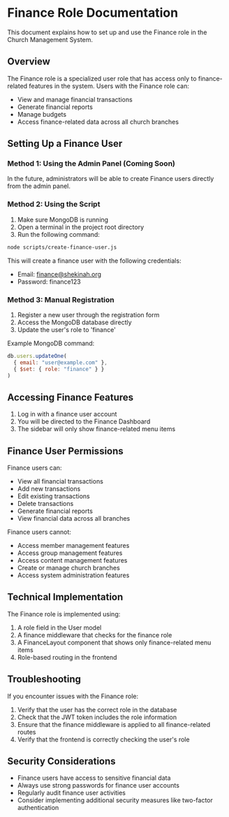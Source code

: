 # Finance Role Documentation

This document explains how to set up and use the Finance role in the Church Management System.

## Overview

The Finance role is a specialized user role that has access only to finance-related features in the system. Users with the Finance role can:

- View and manage financial transactions
- Generate financial reports
- Manage budgets
- Access finance-related data across all church branches

## Setting Up a Finance User

### Method 1: Using the Admin Panel (Coming Soon)

In the future, administrators will be able to create Finance users directly from the admin panel.

### Method 2: Using the Script

1. Make sure MongoDB is running
2. Open a terminal in the project root directory
3. Run the following command:

```bash
node scripts/create-finance-user.js
```

This will create a finance user with the following credentials:
- Email: finance@shekinah.org
- Password: finance123

### Method 3: Manual Registration

1. Register a new user through the registration form
2. Access the MongoDB database directly
3. Update the user's role to 'finance'

Example MongoDB command:
```javascript
db.users.updateOne(
  { email: "user@example.com" },
  { $set: { role: "finance" } }
)
```

## Accessing Finance Features

1. Log in with a finance user account
2. You will be directed to the Finance Dashboard
3. The sidebar will only show finance-related menu items

## Finance User Permissions

Finance users can:
- View all financial transactions
- Add new transactions
- Edit existing transactions
- Delete transactions
- Generate financial reports
- View financial data across all branches

Finance users cannot:
- Access member management features
- Access group management features
- Access content management features
- Create or manage church branches
- Access system administration features

## Technical Implementation

The Finance role is implemented using:

1. A role field in the User model
2. A finance middleware that checks for the finance role
3. A FinanceLayout component that shows only finance-related menu items
4. Role-based routing in the frontend

## Troubleshooting

If you encounter issues with the Finance role:

1. Verify that the user has the correct role in the database
2. Check that the JWT token includes the role information
3. Ensure that the finance middleware is applied to all finance-related routes
4. Verify that the frontend is correctly checking the user's role

## Security Considerations

- Finance users have access to sensitive financial data
- Always use strong passwords for finance user accounts
- Regularly audit finance user activities
- Consider implementing additional security measures like two-factor authentication
